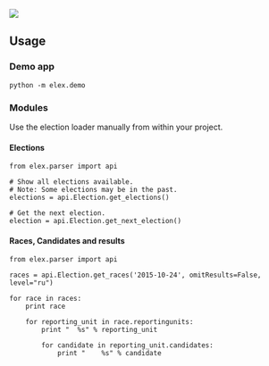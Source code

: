 ![](https://cloud.githubusercontent.com/assets/109988/10567244/25ec282e-75cc-11e5-9d9a-fdeba61828a6.png)

## Usage
### Demo app
```
python -m elex.demo
```

### Modules
Use the election loader manually from within your project.

#### Elections
```
from elex.parser import api

# Show all elections available.
# Note: Some elections may be in the past.
elections = api.Election.get_elections()

# Get the next election.
election = api.Election.get_next_election()
```

#### Races, Candidates and results
```
from elex.parser import api

races = api.Election.get_races('2015-10-24', omitResults=False, level="ru")

for race in races:
    print race

    for reporting_unit in race.reportingunits:
        print "  %s" % reporting_unit

        for candidate in reporting_unit.candidates:
            print "    %s" % candidate
```